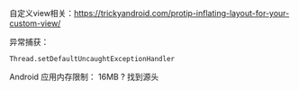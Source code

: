 自定义view相关：https://trickyandroid.com/protip-inflating-layout-for-your-custom-view/



异常捕获：

`Thread.setDefaultUncaughtExceptionHandler`



Android 应用内存限制： 16MB ? 找到源头




